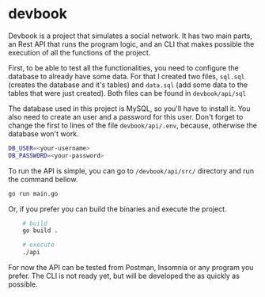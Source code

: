 # devbook

Devbook is a project that simulates a social network. It has two main parts, an Rest API that runs the program logic, and an CLI that makes possible the execution of all the functions of the project.

First, to be able to test all the functionalities, you need to configure the database to already have some data. For that I created two files, `sql.sql` (creates the database and it's tables) and `data.sql` (add some data to the tables that were just created). Both files can be found in `devbook/api/sql`

The database used in this project is MySQL, so you'll have to install it. You also need to create an user and a password for this user. Don't forget to change the first to lines of the file `devbook/api/.env`, because, otherwise the database won't work.

```bash
DB_USER=<your-username>
DB_PASSWORD=<your-password>
```

To run the API is simple, you can go to `/devbook/api/src/` directory and run the command bellow.

```bash
go run main.go
```

Or, if you prefer you can build the binaries and execute the project.

```bash
    # build
    go build .

    # execute
    ./api
```

For now the API can be tested from Postman, Insomnia or any program you prefer. The CLI is not ready yet, but will be developed the as quickly as possible.
